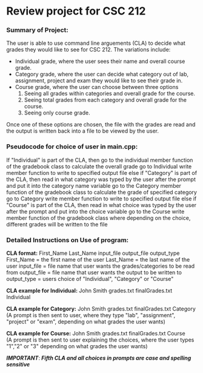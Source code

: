 # Review project for CSC 212

### Summary of Project:

The user is able to use command line arguements (CLA) to decide what grades they would like to see for CSC 212. The variations include:

- Individual grade, where the user sees their name and overall course grade.
- Category grade, where the user can decide what category out of lab, assignment, project and exam they would like to see their grade in.
- Course grade, where the user can choose between three options
  1. Seeing all grades within categories and overall grade for the course.
  2. Seeing total grades from each category and overall grade for the course.
  3. Seeing only course grade.

Once one of these options are chosen, the file with the grades are read and the output is written back into a file to be viewed by the user.


### Pseudocode for choice of user in main.cpp:

  If "Individual" is part of the CLA, then
      go to the individual member function of the gradebook class to calculate the overall grade
      go to Individual write member function to write to specified output file
  else if "Category" is part of the CLA, then
      read in what category was typed by the user after the prompt and put it into the category name variable
      go to the Category member function of the gradebook class to calculate the grade of specified category
      go to Category write member function to write to specified output file
  else if "Course" is part of the CLA, then
      read in what choice was typed by the user after the prompt and put into the choice variable
      go to the Course write member function of the gradebook class where depending on the choice, different grades will be written to the file
      
      
### Detailed Instructions on Use of program:

  **CLA format:**   First_Name Last_Name input_file output_file output_type
        First_Name = the first name of the user
        Last_Name = the last name of the user
        input_file = file name that user wants the grades/categories to be read from
        output_file = file name that user wants the output to be written to
        output_type = users choice of "Individual", "Category" or "Course"
        
  **CLA example for Individual:**   John Smith grades.txt finalGrades.txt Individual
  
  **CLA example for Category:**     John Smith grades.txt finalGrades.txt Category    
  (A prompt is then sent to user, where they type "lab", "assignment", "project" or "exam", depending on what grades the user wants)
  
  **CLA example for Course:**       John Smith grades.txt finalGrades.txt Course      
  (A prompt is then sent to user explaining the choices, where the user types "1","2" or "3" depending on what grades the user wants)
  
  **_IMPORTANT_**: ***Fifth CLA and all choices in prompts are case and spelling sensitive***
  
              
          
